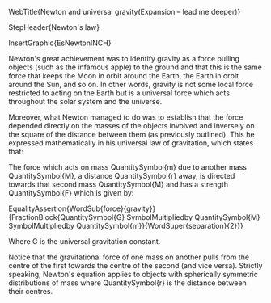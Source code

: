 WebTitle{Newton and universal gravity(Expansion &ndash; lead me deeper)}

StepHeader{Newton's law}

InsertGraphic{EsNewtonINCH}

Newton's great achievement was to identify gravity as a force pulling objects (such as the infamous apple) to the ground and that this is the same force that keeps the Moon in orbit around the Earth, the Earth in orbit around the Sun, and so on. In other words, gravity is not some local force restricted to acting on the Earth but is a universal force which acts throughout the solar system and the universe.

Moreover, what Newton managed to do was to establish that the force depended directly on the masses of the objects involved and inversely on the square of the distance between them (as previously outlined). This he expressed mathematically in his universal law of gravitation, which states that:

The force which acts on mass QuantitySymbol{m} due to another mass QuantitySymbol{M}, a distance QuantitySymbol{r} away, is directed towards that second mass QuantitySymbol{M} and has a strength QuantitySymbol{F} which is given by:

EqualityAssertion{WordSub{force}{gravity}}{FractionBlock{QuantitySymbol{G} SymbolMultipliedby QuantitySymbol{M} SymbolMultipliedby QuantitySymbol{m}}{WordSuper{separation}{2}}}

Where G is the universal gravitation constant.

Notice that the gravitational force of one mass on another pulls from the centre of the first towards the centre of the second (and vice versa). Strictly speaking, Newton's equation applies to objects with spherically symmetric distributions of mass where QuantitySymbol{r} is the distance between their centres.


